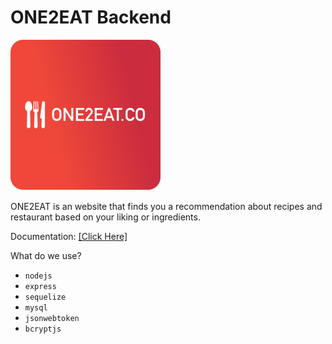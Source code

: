 # ONE2EAT Backend

![ONE2EAT Logo](LOGO.png)

ONE2EAT is an website that finds you a recommendation about recipes and restaurant based on your liking or ingredients.

Documentation: [[Click Here]](https://documenter.getpostman.com/view/3447042/S1Lwy7ka)

What do we use?
- `nodejs`
- `express`
- `sequelize`
- `mysql`
- `jsonwebtoken`
- `bcryptjs`

